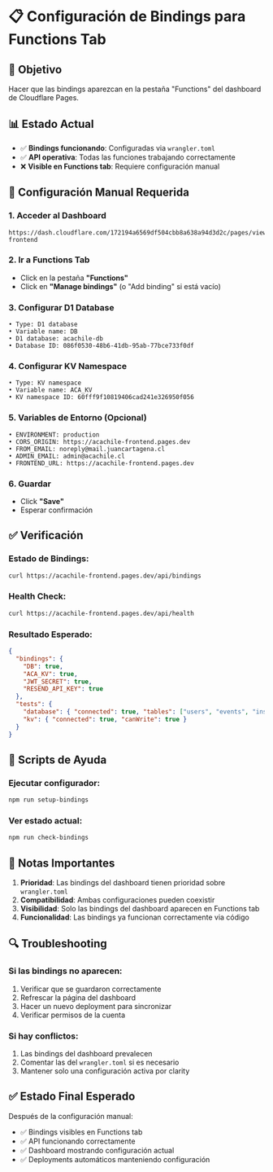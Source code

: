 # 📋 Configuración de Bindings para Functions Tab

## 🎯 Objetivo
Hacer que las bindings aparezcan en la pestaña "Functions" del dashboard de Cloudflare Pages.

## 📊 Estado Actual
- ✅ **Bindings funcionando**: Configuradas via `wrangler.toml`
- ✅ **API operativa**: Todas las funciones trabajando correctamente
- ❌ **Visible en Functions tab**: Requiere configuración manual

## 🔧 Configuración Manual Requerida

### 1. Acceder al Dashboard
```
https://dash.cloudflare.com/172194a6569df504cbb8a638a94d3d2c/pages/view/acachile-frontend
```

### 2. Ir a Functions Tab
- Click en la pestaña **"Functions"**
- Click en **"Manage bindings"** (o "Add binding" si está vacío)

### 3. Configurar D1 Database
```
• Type: D1 database
• Variable name: DB
• D1 database: acachile-db
• Database ID: 086f0530-48b6-41db-95ab-77bce733f0df
```

### 4. Configurar KV Namespace  
```
• Type: KV namespace
• Variable name: ACA_KV
• KV namespace ID: 60fff9f10819406cad241e326950f056
```

### 5. Variables de Entorno (Opcional)
```
• ENVIRONMENT: production
• CORS_ORIGIN: https://acachile-frontend.pages.dev
• FROM_EMAIL: noreply@mail.juancartagena.cl
• ADMIN_EMAIL: admin@acachile.cl
• FRONTEND_URL: https://acachile-frontend.pages.dev
```

### 6. Guardar
- Click **"Save"**
- Esperar confirmación

## ✅ Verificación

### Estado de Bindings:
```bash
curl https://acachile-frontend.pages.dev/api/bindings
```

### Health Check:
```bash
curl https://acachile-frontend.pages.dev/api/health
```

### Resultado Esperado:
```json
{
  "bindings": {
    "DB": true,
    "ACA_KV": true,
    "JWT_SECRET": true,
    "RESEND_API_KEY": true
  },
  "tests": {
    "database": { "connected": true, "tables": ["users", "events", "inscriptions", ...] },
    "kv": { "connected": true, "canWrite": true }
  }
}
```

## 🚀 Scripts de Ayuda

### Ejecutar configurador:
```bash
npm run setup-bindings
```

### Ver estado actual:
```bash
npm run check-bindings
```

## 📝 Notas Importantes

1. **Prioridad**: Las bindings del dashboard tienen prioridad sobre `wrangler.toml`
2. **Compatibilidad**: Ambas configuraciones pueden coexistir
3. **Visibilidad**: Solo las bindings del dashboard aparecen en Functions tab
4. **Funcionalidad**: Las bindings ya funcionan correctamente via código

## 🔍 Troubleshooting

### Si las bindings no aparecen:
1. Verificar que se guardaron correctamente
2. Refrescar la página del dashboard
3. Hacer un nuevo deployment para sincronizar
4. Verificar permisos de la cuenta

### Si hay conflictos:
1. Las bindings del dashboard prevalecen
2. Comentar las del `wrangler.toml` si es necesario
3. Mantener solo una configuración activa por clarity

## ✅ Estado Final Esperado

Después de la configuración manual:
- ✅ Bindings visibles en Functions tab
- ✅ API funcionando correctamente  
- ✅ Dashboard mostrando configuración actual
- ✅ Deployments automáticos manteniendo configuración